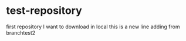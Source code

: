 # test-repository
first repository 
I want to download in local
this is a new line adding from branchtest2
